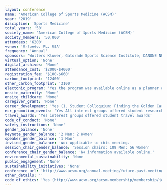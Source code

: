 ```yaml
---
layout: conference 
name: 'American College of Sports Medicine (ACSM)'
year: '2019'
discipline: 'Sports Medicine'
total_years: '50'
society_name: 'American College of Sports Medicine (ACSM)'
society_members: '50,000'
attendees: '6200'
venue: 'Orlando, FL, USA'
frequency: 'Annual'
sponsors: 'Wolters Kluwer, Gatorade Sports Science Institute, DANONE NUTRICIA, AD Instruments, FMS move well move often, ftj Forrest T.Jones & Company, MOFFITT Cancer Center, POLAR, Technology M The Wellness Company, Tekscan, The University of TAMPA'
virtual_option: 'None'
digital_archives: 'None'
attendance_cost: '$2000-$4000'
registration_fee: '$100-$660'
carbon_footprint: '12400'
other_carbon_footprint: '3100'
electonic_program: 'Yes the program was available online as a planner and a .pdf file.'
onsite_maternity: 'None'
onsite_childcare: 'None'
caregiver_grant: 'None'
career_development: 'Yes (1. Student Colloquium: Finding the Golden Career for You: A Fireside Chat with Health Professionals  2. Meet the Experts Luncheon)'
ecr_promotion_events: 'Yes All interest groups offered student research awards (1. Psychology and Behavior Interest Group- Marsh Center Student Research Award  2. Noninvasive Physiological Measurement Interest Group student research award  3. Biomechanics interest group  4. Aging interest group  5. Nutrition interest group  6. Epidemiology and Biostatistics Interest Group  7. Medicine & Science in Team Sports Interest Group  8. Environmental & Occupational Physiology Interest Group 9. Presidents Cup Poster Competition)'
travel_awards: 'Yes interest groups offered student travel awards'
code_of_conduct: 'None'
safety_instructions: 'None'
gender_balance: 'None'
keynote_gender_balance: '2 Men: 2 Women'
speaker_gender_balance: '1 Man'
invited_gender_balance: 'Not Applicable to this meeting.'
session_chair_gender_balance: 'Session chairs: 109 Men: 56 Women'
conference_chair_gender_balance: 'No information available online.'
environmental_sustainability: 'None'
public_engagement: 'None'
sustainability_initiatives: 'None'
conference_url: 'http://www.acsm.org/annual-meeting/future-past-meetings/2019-orlando-fl'
other_details: ''
code_of_ethics: 'Yes (http://www.acsm.org/acsm-membership/membership/join/acsm-member-code-of-ethics)'
---
```

